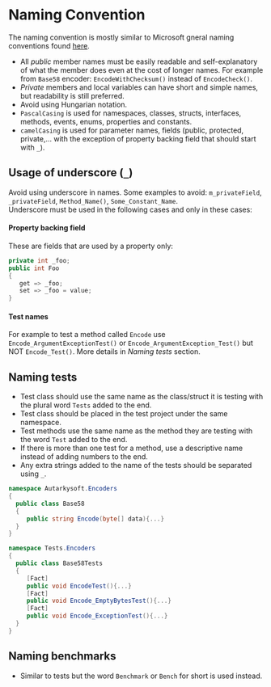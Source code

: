 # Naming Convention
The naming convention is mostly similar to Microsoft gneral naming conventions found 
[here](https://docs.microsoft.com/en-us/dotnet/standard/design-guidelines/general-naming-conventions).  

* All _public_ member names must be easily readable and self-explanatory of what the member does even at the cost of longer names. 
For example from `Base58` encoder: `EncodeWithChecksum()` instead of `EncodeCheck()`.
* _Private_ members and local variables can have short and simple names, but readability is still preferred.
* Avoid using Hungarian notation.
* `PascalCasing` is used for namespaces, classes, structs, interfaces, methods, events, enums, properties and constants.
* `camelCasing` is used for parameter names, fields (public, protected, private,... with the exception of 
property backing field that should start with `_`).

## Usage of underscore (`_`)
Avoid using underscore in names. Some examples to avoid: `m_privateField`, `_privateField`, `Method_Name()`, `Some_Constant_Name`.  
Underscore must be used in the following cases and only in these cases:  
#### Property backing field
These are fields that are used by a property only:
```csharp
private int _foo;
public int Foo
{
   get => _foo;
   set => _foo = value;
}
```
#### Test names
For example to test a method called `Encode` use `Encode_ArgumentExceptionTest()` or `Encode_ArgumentException_Test()` but NOT `Encode_Test()`.
More details in _Naming tests_ section. 

## Naming tests
* Test class should use the same name as the class/struct it is testing with the plural word `Tests` added to the end.
* Test class should be placed in the test project under the same namespace.
* Test methods use the same name as the method they are testing with the word `Test` added to the end.
* If there is more than one test for a method, use a descriptive name instead of adding numbers to the end.
* Any extra strings added to the name of the tests should be separated using `_`.
```csharp
namespace Autarkysoft.Encoders
{
  public class Base58
  {
     public string Encode(byte[] data){...}
  }
}
```
```csharp
namespace Tests.Encoders
{
  public class Base58Tests
  {
     [Fact]
     public void EncodeTest(){...}
     [Fact]
     public void Encode_EmptyBytesTest(){...}
     [Fact]
     public void Encode_ExceptionTest(){...}
  }
}
```
## Naming benchmarks
* Similar to tests but the word `Benchmark` or `Bench` for short is used instead.
